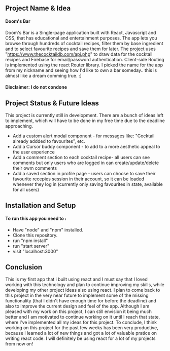 ## Project Name & Idea

#### Doom's Bar

Doom's Bar is a Single-page application built with React, Javascript and CSS, that has educational and entertainment purposes. The app lets you browse through hundreds of cocktail recipes, filter them by base ingredient and to select favourite recipes and save them for later. The project uses "https://www.thecocktaildb.com/api.php" to draw data for the cocktail recipes and Firebase for email/password authentication. Client-side Routing is implemented using the react Router library. I picked the name for the app from my nickname and seeing how I'd like to own a bar someday.. this is almost like a dream comming true. :]

#### Disclaimer: I do not condone

## Project Status & Future Ideas

This project is currently still in development. There are a bunch of ideas left to implement, which will have to be done in my free time due to the deadline approaching.

- Add a custom alert modal component - for messages like: "Cocktail already addded to favourites", etc.
- Add a Cursor buddy component - to add to a more aesthetic appeal to the user experience
- Add a comment section to each cocktail recipe- all users can see comments but only users who are logged in can create/update/delete their owm comments
- Add a saved section in profile page - users can choose to save their favourite recepies session in their account, so it can be loaded whenever they log in (currently only saving favourites in state, available for all users)

## Installation and Setup

#### To run this app you need to :

- Have "node" and "npm" installed.
- Clone this repository.
- run "npm install"
- run "start server"
- visit "localhost:3000"

## Conclusion

This is my first app that i built using react and I must say that I loved working with this technology and plan to continue improving my skills, while developing my other project ideas also using react. I plan to come back to this project in the very near future to implement some of the missing functionality (that I didn't have enough time for before the deadline) and also to improve the current design and feel of the app. Although I am pleased with my work on this project, I can still envision it being much better and I am motivated to continue working on it until I reach that state, where I've implemented all my ideas for this project.
To conclude, I think working on this project for the past few weeks has been very productive, because I learned a lot of new things and got a lot of valuable pratice on writing react code. I will definitely be using react for a lot of my projects from now on!
